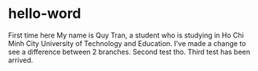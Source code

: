 # hello-word
First time here
My name is Quy Tran, a student who is studying in Ho Chi Minh City University of Technology and Education.
I've made a change to see a difference between 2 branches.
Second test tho.
Third test has been arrived.
